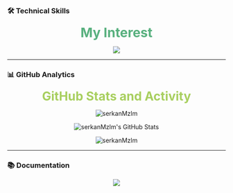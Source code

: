 ### 🛠️ Technical Skills

<p align="center">
  <strong style="font-size: 30px; color: #58B07E;"> My Interest</strong>
</p>
<p align="center">
  <a href="https://skillicons.dev">
    <img src="https://skillicons.dev/icons?i=c,cpp,py,qt,cmake,bash,linux,ros,git,github,raspberrypi,arduino,js" />
  </a>
</p>

---

### 📊 GitHub Analytics


<p align="center">
  <strong style="font-size: 28px; color: #A8CF5F;"> GitHub Stats and Activity</strong>
</p>


<p align="center">
   <img align="top" src="https://github-readme-streak-stats.herokuapp.com/?user=serkanMzlm&theme=dark" alt="serkanMzlm"  />
</p>



<p align="center">
   <img align="top" alt="serkanMzlm's GitHub Stats" src="https://github-readme-stats.vercel.app/api?username=serkanMzlm&show_icons=true&include_all_commits=false&count_private=true&title_color=ff652f&icon_color=FFE400&bg_color=09131B&text_color=ffffff&border_color=0c1a25&card_width=600"/>
</p>


<p align="center">
 <img align="top" src="https://github-readme-stats.vercel.app/api/top-langs/?username=serkanMzlm&title_color=ff652f&icon_color=FFE400&bg_color=09131B&text_color=ffffff&border_color=0c1a25&card_width=600&langs_count=5&hide=jupyter%20notebook,QML" alt="serkanMzlm" />
</p>

---

### 📚 Documentation

<p align="center">
  <a href="https://serkanmzlm.github.io/Documentation/">
    <img src="https://img.shields.io/badge/-Project%20Documentation-2CA5E0?style=for-the-badge&logo=gitbook&logoColor=white" />
  </a>
</p>
